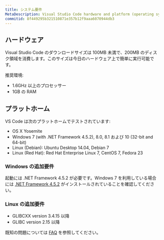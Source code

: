 ```yaml
---
title: システム要件
MetaDescription: Visual Studio Code hardware and platform (operating system) requirements.
commitid: 8f449295b321510871e357b12f9aaa6070944db3
---
```


## ハードウェア

Visual Studio Code のダウンロードサイズは 100MB 未満で、200MB のディスク領域を消費します。このサイズは今日のハードウェア上で簡単に実行可能です。

推奨環境:

* 1.6GHz 以上のプロセッサー
* 1GB の RAM

## プラットホーム

VS Code は次のプラットホームでテストされています:

* OS X Yosemite
* Windows 7 (with .NET Framework 4.5.2), 8.0, 8.1 および 10 (32-bit and 64-bit)
* Linux (Debian): Ubuntu Desktop 14.04, Debian 7
* Linux (Red Hat): Red Hat Enterprise Linux 7, CentOS 7, Fedora 23

### Windows の追加要件

起動には .NET Framework 4.5.2 が必要です。Windows 7 を利用している場合には [.NET Framework 4.5.2](https://www.microsoft.com/en-us/download/details.aspx?id=42643) がインストールされていることを確認してください。

### Linux の追加要件

* GLIBCXX version 3.4.15 以降
* GLIBC version 2.15 以降

既知の問題については [FAQ](faq) を参照してください。
